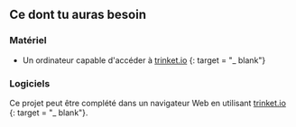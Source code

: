 ## Ce dont tu auras besoin

### Matériel

+ Un ordinateur capable d'accéder à [trinket.io](https://trinket.io) {: target = "_ blank"}

### Logiciels

Ce projet peut être complété dans un navigateur Web en utilisant [trinket.io ](https://trinket.io) {: target = "_ blank"}.